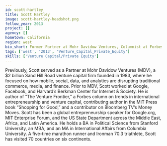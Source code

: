 ```yaml
---
id: scott-hartley
title: Scott Hartley
image: scott-hartley-headshot.png
fellow_year: 2013
project: []
agency: []
hometown: California
region: west
bio_short: Former Partner at Mohr Davidow Ventures, Columnist at Forbes. Work at Google, Facebook, and Harvard. Education at Stanford and Columbia.
tags: ['west', '2013', 'Venture_Capital_Private_Equity']
skills: ['Venture Capital/Private Equity']
---
```


Previously, Scott served as a Partner at Mohr Davidow Ventures (MDV), a $2 billion Sand Hill Road venture capital firm founded in 1983, where he focused on how mobile, social, data, and analytics are disrupting traditional commerce, media, and finance.  Prior to MDV, Scott worked at Google, Facebook, and Harvard’s Berkman Center for Internet & Society.  He is author of “The Venture Frontier,” a Forbes column on trends in international entrepreneurship and venture capital, contributing author in the MIT Press book “Shopping for Good,” and a contributor on Bloomberg TV’s Money Moves.  Scott has been a global entrepreneurship speaker for Google.org, MIT Enterprise Forum, and the US State Department across the Middle East, Africa, and Latin America.  He holds a BA in Political Science from Stanford University, an MBA, and an MA in International Affairs from Columbia University.  A five-time marathon runner and Ironman 70.3 triathlete, Scott has visited 70 countries on six continents.
